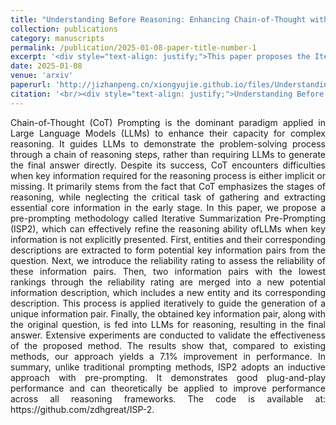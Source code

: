 ```yaml
---
title: "Understanding Before Reasoning: Enhancing Chain-of-Thought with Iterative Summarization Pre-Prompting"
collection: publications
category: manuscripts
permalink: /publication/2025-01-08-paper-title-number-1
excerpt: '<div style="text-align: justify;">This paper proposes the Iterative Summarization Pre-Prompting (ISP²) method, which enhances the complex reasoning capabilities of large language models by adaptively extracting candidate information, rating the reliability of information pairs, and performing iterative summarization. Experiments show that this method can significantly improve model performance. Additionally, the paper analyzes the summarization steps and error sources of ISP².</div>'
date: 2025-01-08
venue: 'arxiv'
paperurl: 'http://jizhanpeng.cn/xiongyujie.github.io/files/Understanding_Before_Reasoning_Enhancing_Chain-of-Thought_with_Iterative_Summarization_Pre-Prompting.pdf'
citation: '<br/><div style="text-align: justify;">Understanding Before Reasoning: Enhancing Chain-of-Thought with Iterative Summarization Pre-Prompting, D.-H. Zhu, Y.-J. Xiong*, J.-C. Zhang, X.-J. Xie, C.-M. Xia, arxiv preprint, arxiv:2501.04341 (2025)</div>'
---
```


<div style="text-align: justify;">Chain-of-Thought (CoT) Prompting is the dominant paradigm applied in Large Language Models (LLMs) to enhance their capacity for complex reasoning. It guides LLMs to demonstrate the problem-solving process through a chain of reasoning steps, rather than requiring LLMs to generate the final answer directly. Despite its success, CoT encounters difficulties when key information required for the reasoning process is either implicit or missing. It primarily stems from the fact that CoT emphasizes the stages of reasoning, while neglecting the critical task of gathering and extracting essential core information in the early stage. In this paper, we propose a pre-prompting methodology called Iterative Summarization Pre-Prompting (ISP2), which can effectively refine the reasoning ability ofLLMs when key information is not explicitly presented. First, entities and their corresponding descriptions are extracted to form potential key information pairs from the question. Next, we introduce the reliability rating to assess the reliability of these information pairs. Then, two information pairs with the lowest rankings through the reliability rating are merged into a new potential information description, which includes a new entity and its corresponding description. This process is applied iteratively to guide the generation of a unique information pair. Finally, the obtained key information pair, along with the original question, is fed into LLMs for reasoning, resulting in the final answer. Extensive experiments are conducted to validate the effectiveness of the proposed method. The results show that, compared to existing methods, our approach yields a 7.1% improvement in performance. In summary, unlike traditional prompting methods, ISP2 adopts an inductive approach with pre-prompting. It demonstrates good plug-and-play performance and can theoretically be applied to improve performance across all reasoning frameworks. The code is available at: https://github.com/zdhgreat/ISP-2.</div>
<br/>
